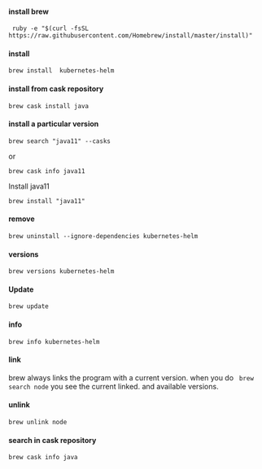 #### install brew 
```
 ruby -e "$(curl -fsSL https://raw.githubusercontent.com/Homebrew/install/master/install)"
```

#### install 

`brew install  kubernetes-helm`

#### install from cask repository

`brew cask install java`

#### install a particular version

```
brew search "java11" --casks
```
or 
```
brew cask info java11
```

Install java11

```
brew install "java11"
```

#### remove

`brew uninstall --ignore-dependencies kubernetes-helm`

#### versions 

`brew versions kubernetes-helm`

#### Update 

```
brew update
```

#### info

`brew info kubernetes-helm`

#### link 

brew always links the program with a current version.  when you do ``` brew search node```  you see the current linked. and available versions. 

#### unlink 
```brew unlink node```

#### search in cask repository

```brew cask info java```

